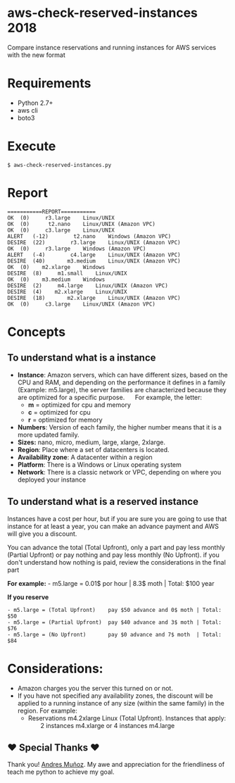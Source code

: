 # aws-check-reserved-instances 2018
Compare instance reservations and running instances for AWS services with the new format

# Requirements

- Python 2.7+
- aws cli
- boto3

# Execute
    $ aws-check-reserved-instances.py
 
# Report
    ===========REPORT===========
    OK	(0)	    r3.large	Linux/UNIX  
    OK	(0)	     t2.nano	Linux/UNIX (Amazon VPC)
    OK	(0)	    c3.large	Linux/UNIX  
    ALERT	(-12)	     t2.nano	Windows (Amazon VPC)
    DESIRE	(22)	    r3.large	Linux/UNIX (Amazon VPC)
    OK	(0)	    r3.large	Windows (Amazon VPC)
    ALERT	(-4)	    c4.large	Linux/UNIX (Amazon VPC)
    DESIRE	(40)	   m3.medium	Linux/UNIX (Amazon VPC)
    OK	(0)	   m2.xlarge	Windows     
    DESIRE	(8)	    m1.small	Linux/UNIX  
    OK	(0)	   m3.medium	Windows     
    DESIRE	(2)	    m4.large	Linux/UNIX (Amazon VPC)
    DESIRE	(4)	   m2.xlarge	Linux/UNIX  
    DESIRE	(18)	   m2.xlarge	Linux/UNIX (Amazon VPC)
    OK	(0)	    c3.large	Linux/UNIX (Amazon VPC)

# Concepts
## To understand what is a instance

- **Instance**: Amazon servers, which can have different sizes, based on the CPU and RAM, and depending on the performance it defines in a family (Example: m5.large), the server families are characterized because they are optimized for a specific purpose.
     For example, the letter:
    - **m** = optimized for cpu and memory
    - **c** = optimized for cpu
    - **r** = optimized for memory
- **Numbers**: Version of each family, the higher number means that it is a more updated family.
- **Sizes:** nano, micro, medium, large, xlarge, 2xlarge.
- **Region**: Place where a set of datacenters is located.
- **Availability zone**: A datacenter within a region
- **Platform**: There is a Windows or Linux operating system
- **Network**: There is a classic network or VPC, depending on where you deployed your instance

## To understand what is a reserved instance
Instances have a cost per hour, but if you are sure you are going to use that instance for at least a year, you can make an advance payment and AWS will give you a discount.

You can advance the total (Total Upfront), only a part and pay less monthly (Partial Upfront) or pay nothing and pay less monthly (No Upfront). if you don't understand how nothing is paid, review the considerations in the final part

**For example:**
    - m5.large = 0.01$ por hour | 8.3$ moth | Total: $100 year

**If you reserve**
    
    - m5.large = (Total Upfront)    pay $50 advance and 0$ moth | Total: $50
    - m5.large = (Partial Upfront)  pay $40 advance and 3$ moth | Total: $76
    - m5.large = (No Upfront)       pay $0 advance and 7$ moth  | Total: $84

# Considerations:
- Amazon charges you the server this turned on or not.
- If you have not specified any availability zones, the discount will be applied to a running instance of any size (within the same family) in the region. For example:
    - Reservations m4.2xlarge Linux (Total Upfront). Instances that apply:
       2 instances m4.xlarge or 4 instances m4.large
   
## :heart: Special Thanks :heart:
Thank you! [Andres Muñoz](https://github.com/andru255). My awe and appreciation for the friendliness of teach me python to achieve my goal.










